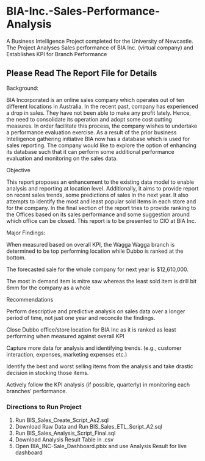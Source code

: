 # BIA-Inc.-Sales-Performance-Analysis
A Business Intelligence Project completed for the University of Newcastle. The Project Analyses Sales performance of BIA Inc. (virtual company) and Establishes KPI for Branch Performance

## Please Read The Report File for Details

Background:  

BIA Incorporated is an online sales company which operates out of ten different locations in Australia. In the recent past, company has experienced a drop in sales. They have not been able to make any profit lately. Hence, the need to consolidate its operation and adopt some cost cutting measures. In order facilitate this process, the company wishes to undertake a performance evaluation exercise. As a result of the prior business Intelligence gathering initiative BIA now has a database which is used for sales reporting. The company would like to explore the option of enhancing its database such that it can perform some additional performance evaluation and monitoring on the sales data.  

Objective 

This report proposes an enhancement to the existing data model to enable analysis and reporting at location level. Additionally, it aims to provide report on recent sales trends, some predictions of sales in the next year. It also attempts to identify the most and least popular sold items in each store and for the company. In the final section of the report tries to provide ranking to the Offices based on its sales performance and some suggestion around which office can be closed. This report is to be presented to CIO at BIA Inc. 

Major Findings: 

When measured based on overall KPI, the Wagga Wagga branch is determined to be top performing location while Dubbo is ranked at the bottom. 

The forecasted sale for the whole company for next year is $12,610,000.  

The most in demand item is mitre saw whereas the least sold item is drill bit 6mm for the company as a whole 

Recommendations 

Perform descriptive and predictive analysis on sales data over a longer period of time, not just one year and reconcile the findings. 

Close Dubbo office/store location for BIA Inc as it is ranked as least performing when measured against overall KPI 

Capture more data for analysis and identifying trends. (e.g., customer interaction, expenses, marketing expenses etc.)  

Identify the best and worst selling items from the analysis and take drastic decision in stocking those items.  

Actively follow the KPI analysis (if possible, quarterly) in monitoring each branches’ performance.  

### Directions to Run Project

1. Run BIS_Sales_Create_Script_As2.sql
2. Download Raw Data and Run BIS_Sales_ETL_Script_A2.sql 
3. Run BIS_Sales_Analysis_Script_Final.sql
4. Download Analysis Result Table in .csv
5. Open BIA_INC-Sale_Dashboard.pbix and use Analysis Result for live dashboard
